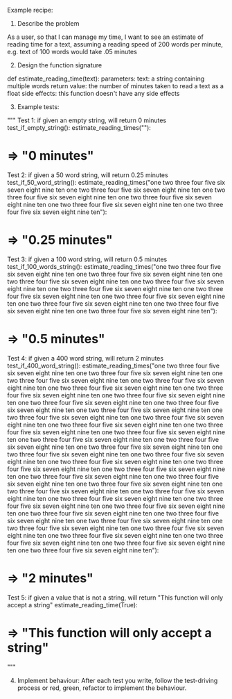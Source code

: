 Example recipe:

1. Describe the problem

As a user, so that I can manage my time, I want to see an estimate of reading time for a text, assuming a reading speed of 200 words per minute, e.g. text of 100 words would take .05 minutes

2. Design the function signature

def estimate_reading_time(text):
  parameters:
    text: a string containing multiple words
  return value:
    the number of minutes taken to read a text as a float
  side effects:
    this function doesn't have any side effects

3. Example tests:

"""
Test 1: if given an empty string, will return 0 minutes
test_if_empty_string():
  estimate_reading_times(""):
# => "0 minutes"

Test 2: if given a 50 word string, will return 0.25 minutes
test_if_50_word_string():
  estimate_reading_times("one two three four five six seven eight nine ten one two three four five six seven eight nine ten one two three four five six seven eight nine ten one two three four five six seven eight nine ten one two three four five six seven eight nine ten one two three four five six seven eight nine ten"):
# => "0.25 minutes"

Test 3: if given a 100 word string, will return 0.5 minutes
test_if_100_words_string():
  estimate_reading_times("one two three four five six seven eight nine ten one two three four five six seven eight nine ten one two three four five six seven eight nine ten one two three four five six seven eight nine ten one two three four five six seven eight nine ten one two three four five six seven eight nine ten one two three four five six seven eight nine ten one two three four five six seven eight nine ten one two three four five six seven eight nine ten one two three four five six seven eight nine ten"):
# => "0.5 minutes"

Test 4: if given a 400 word string, will return 2 minutes
test_if_400_word_string():
  estimate_reading_times("one two three four five six seven eight nine ten one two three four five six seven eight nine ten one two three four five six seven eight nine ten one two three four five six seven eight nine ten one two three four five six seven eight nine ten one two three four five six seven eight nine ten one two three four five six seven eight nine ten one two three four five six seven eight nine ten one two three four five six seven eight nine ten one two three four five six seven eight nine ten one two three four five six seven eight nine ten one two three four five six seven eight nine ten one two three four five six seven eight nine ten one two three four five six seven eight nine ten one two three four five six seven eight nine ten one two three four five six seven eight nine ten one two three four five six seven eight nine ten one two three four five six seven eight nine ten one two three four five six seven eight nine ten one two three four five six seven eight nine ten one two three four five six seven eight nine ten one two three four five six seven eight nine ten one two three four five six seven eight nine ten one two three four five six seven eight nine ten one two three four five six seven eight nine ten one two three four five six seven eight nine ten one two three four five six seven eight nine ten one two three four five six seven eight nine ten one two three four five six seven eight nine ten one two three four five six seven eight nine ten one two three four five six seven eight nine ten one two three four five six seven eight nine ten one two three four five six seven eight nine ten one two three four five six seven eight nine ten one two three four five six seven eight nine ten one two three four five six seven eight nine ten one two three four five six seven eight nine ten one two three four five six seven eight nine ten one two three four five six seven eight nine ten one two three four five six seven eight nine ten"):
# => "2 minutes"

Test 5: if given a value that is not a string, will return "This function will only accept a string"
estimate_reading_time(True):
# => "This function will only accept a string"
"""

4. Implement behaviour:
After each test you write, follow the test-driving process or red, green, refactor to implement the behaviour.